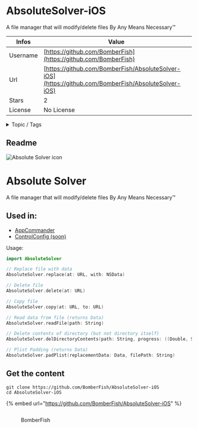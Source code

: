 # AbsoluteSolver-iOS

A file manager that will modify/delete files By Any Means Necessary™

| Infos    | Value                                                              |
| -------- | -------------------------------------------------------------------|
| Username | [https://github.com/BomberFish](https://github.com/BomberFish) |
| Url      | [https://github.com/BomberFish/AbsoluteSolver-iOS](https://github.com/BomberFish/AbsoluteSolver-iOS)                                               |
| Stars    | 2                                                          |
| License  | No License                                                        |

<details>

<summary>Topic / Tags</summary>

* cve-2022-46689* ios* macdirtycow* swift* swift-package* swift-package-manager* swift-packages

</details>

## Readme

![Absolute Solver icon](./Absolute_Solver.png)

# Absolute Solver

A file manager that will modify/delete files By Any Means Necessary™

## Used in:
- [AppCommander](https://github.com/BomberFish/AppCommander)
- [ControlConfig (soon)](https://github.com/f1shy-dev/ControlConfig)

Usage:
```swift
import AbsoluteSolver

// Replace file with data
AbsoluteSolver.replace(at: URL, with: NSData)

// Delete file
AbsoluteSolver.delete(at: URL)

// Copy file
AbsoluteSolver.copy(at: URL, to: URL)

// Read data from file (returns Data)
AbsoluteSolver.readFile(path: String)

// Delete contents of directory (but not directory itself)
AbsoluteSolver.delDirectoryContents(path: String, progress: ((Double, String)) -> ())

// Plist Padding (returns Data)
AbsoluteSolver.padPlist(replacementData: Data, filePath: String)
```



## Get the content

```
git clone https://github.com/BomberFish/AbsoluteSolver-iOS
cd AbsoluteSolver-iOS
```

{% embed url="https://github.com/BomberFish/AbsoluteSolver-iOS" %}

<figure><img src="https://avatars.githubusercontent.com/u/87151697?v=4" alt=""><figcaption><p>BomberFish</p></figcaption></figure>
